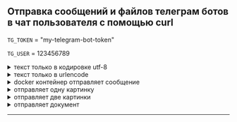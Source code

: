 ## Отправка сообщений и файлов телеграм ботов в чат пользователя с помощью curl
	 
`TG_TOKEN` = "my-telegram-bot-token"

`TG_USER` = 123456789

<details><summary>текст только в кодировке utf-8</summary>

Декодер онлайн (decoder online) - https://involta.ru/tools/decoder/ . Вставляем "Привет друг" в окно UTF-8 и берем готовый текст "РџСЂРёРІРµС‚ РґСЂСѓРі" в окне CP-1251 для сообщения.

curl -X POST -H "Content-Type: application/json" -d "{\"chat_id\": \"$TG_USER\", \"text\": \"Hello\", \"disable_notification\": true}" https://api.telegram.org/bot"$TG_TOKEN"/sendMessage

curl -X POST -H "Content-Type: application/json" -d "{\"chat_id\": \"$TG_USER\", \"text\": \"РљР°Рє РґРµР»Р°\"}" https://api.telegram.org/bot"$TG_TOKEN"/sendMessage

curl "https://api.telegram.org/bot'$TG_TOKEN'/sendMessage?chat_id='$TG_USER'" --data-urlencode "text=Hello"

curl "https://api.telegram.org/bot'$TG_TOKEN'/sendMessage?chat_id='$TG_USER'" --data-urlencode "text=РљР°Рє РґРµР»Р°"

curl "https://api.telegram.org/bot'$TG_TOKEN'/sendMessage?chat_id='$TG_USER'&text=Hello"

</details>

<details><summary>текст только в urlencode</summary>

(текст только в urlencode,  https://checkserp.com/encode/urlencode/)

curl "https://api.telegram.org/bot'$TG_TOKEN'/sendMessage?chat_id='$TG_USER'&text=%D0%9A%D0%B0%D0%BA%20%D0%B4%D0%B5%D0%BB%D0%B0"

</details>

<details><summary>docker контейнер отправляет сообщение</summary>

docker run --rm curlimages/curl "https://api.telegram.org/bot'$TG_TOKEN'/sendMessage?chat_id='$TG_USER'&text=%D0%9A%D0%B0%D0%BA%20%D0%B4%D0%B5%D0%BB%D0%B0"

</details>

<details><summary>отправляет одну картинку</summary>

curl -s -X POST -F media="[{\"type\":\"photo\",\"media\":\"attach://photo\"}]" -F photo=@"000.jpg" -H "Content-Type:multipart/form-data" https://api.telegram.org/bot'$TG_TOKEN'/sendMediaGroup?chat_id='$TG_USER'

</details>

<details><summary>отправляет две картинки</summary>

curl -s -X POST -F media="[{\"type\":\"photo\",\"media\":\"attach://photo1\"}, {\"type\":\"photo\",\"media\":\"attach://photo2\"}]" -F photo1="@000.jpg" -F photo2="@001.jpg" -H "Content-Type:multipart/form-data" https://api.telegram.org/bot'$TG_TOKEN'/sendMediaGroup?chat_id='$TG_USER'

</details>

<details><summary>отправляет документ</summary>

curl -s -X POST -F media="[{\"type\":\"document\",\"media\":\"attach://document\"}]" -F document=@"systemd.pdf" -H "Content-Type:multipart/form-data" https://api.telegram.org/bot'$TG_TOKEN'/sendMediaGroup?chat_id='$TG_USER'

curl -F chat_id='$TG_USER' -F document=@"text.txt" -F caption="Document" 'https://api.telegram.org/bot'$TG_TOKEN'/sendDocument'

</details>

---
